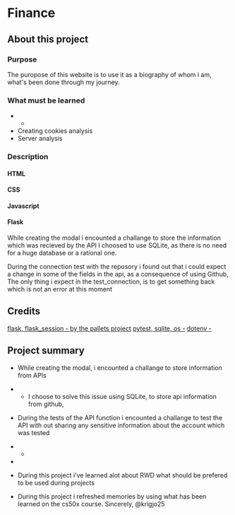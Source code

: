 # Finance

## About this project

### Purpose
The puropose of this website is to use it as a biography of whom i am,  what's been done through my journey.

### What must be learned

-   - 
-   Creating cookies analysis
-   Server analysis

### Description

####    HTML
####    CSS
####    Javascript
####    Flask

While creating the modal i encounted a challange to store the information which was recieved by the API
I choosed to use SQLite, as there is no need for a huge database or a rational one.

During the connection test with the reposory i found out that i could expect a change in some of the fields in the api, as a consequence of using Github, The only thing i expect in the test_connection, is to get something back which is not an error at this moment 
##  Credits

[flask, flask_session - by the pallets project]()
[pytest, sqlite, os -]()
[dotenv - ]()


## Project summary

-   While creating the modal, i encounted a challange to store information from APIs
-   -   I choose to solve this issue using SQLite, to store api information from github,
-   During the tests of the API function i encounted a challange to test the API with out sharing any sensitive information about the account which was tested
-   -   
-   

-   During this project i've learned alot about RWD what should be prefered to be used during projects
-   During this project i refreshed memories by using what has been learned on the cs50x course.
Sincerely,
@krigjo25
